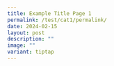 ```yaml
---
title: Example Title Page 1
permalink: /test/cat1/permalink/
date: 2024-02-15
layout: post
description: ""
image: ""
variant: tiptap
---
```

